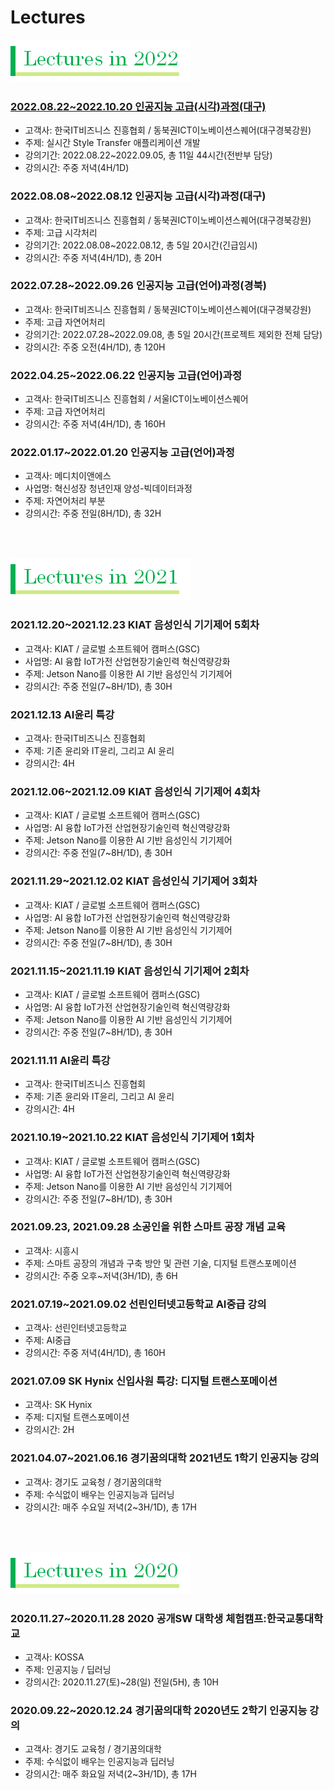 # **Lectures**

![Lectures in 2022](./images/Lectures_in_2022.png)

### [2022.08.22~2022.10.20 인공지능 고급(시각)과정(대구)](./2022/20220822_CV.md)
  - 고객사: 한국IT비즈니스 진흥협회 / 동북권ICT이노베이션스퀘어(대구경북강원)
  - 주제: 실시간 Style Transfer 애플리케이션 개발
  - 강의기간: 2022.08.22~2022.09.05, 총 11일 44시간(전반부 담당)
  - 강의시간: 주중 저녁(4H/1D)

### 2022.08.08~2022.08.12 인공지능 고급(시각)과정(대구)
  - 고객사: 한국IT비즈니스 진흥협회 / 동북권ICT이노베이션스퀘어(대구경북강원)  
  - 주제: 고급 시각처리
  - 강의기간: 2022.08.08~2022.08.12, 총 5일 20시간(긴급임시)
  - 강의시간: 주중 저녁(4H/1D), 총 20H
  
### 2022.07.28~2022.09.26 인공지능 고급(언어)과정(경북)
  - 고객사: 한국IT비즈니스 진흥협회 / 동북권ICT이노베이션스퀘어(대구경북강원)
  - 주제: 고급 자연어처리
  - 강의기간: 2022.07.28~2022.09.08, 총 5일 20시간(프로젝트 제외한 전체 담당)
  - 강의시간: 주중 오전(4H/1D), 총 120H

### 2022.04.25~2022.06.22 인공지능 고급(언어)과정
  - 고객사: 한국IT비즈니스 진흥협회 / 서울ICT이노베이션스퀘어
  - 주제: 고급 자연어처리
  - 강의시간: 주중 저녁(4H/1D), 총 160H

### 2022.01.17~2022.01.20 인공지능 고급(언어)과정
  - 고객사: 메디치이앤에스
  - 사업명: 혁신성장 청년인재 양성-빅데이터과정
  - 주제: 자연어처리 부분
  - 강의시간: 주중 전일(8H/1D), 총 32H

<br /><br />

![Lectures in 2022](./images/Lectures_in_2021.png)

### 2021.12.20~2021.12.23 KIAT 음성인식 기기제어 5회차
  - 고객사: KIAT / 글로벌 소프트웨어 캠퍼스(GSC)
  - 사업명: AI 융합 IoT가전 산업현장기술인력 혁신역량강화
  - 주제: Jetson Nano를 이용한 AI 기반 음성인식 기기제어
  - 강의시간: 주중 전일(7~8H/1D), 총 30H

### 2021.12.13 AI윤리 특강
  - 고객사: 한국IT비즈니스 진흥협회
  - 주제: 기존 윤리와 IT윤리, 그리고 AI 윤리
  - 강의시간: 4H

### 2021.12.06~2021.12.09 KIAT 음성인식 기기제어 4회차
  - 고객사: KIAT / 글로벌 소프트웨어 캠퍼스(GSC)
  - 사업명: AI 융합 IoT가전 산업현장기술인력 혁신역량강화
  - 주제: Jetson Nano를 이용한 AI 기반 음성인식 기기제어
  - 강의시간: 주중 전일(7~8H/1D), 총 30H

### 2021.11.29~2021.12.02 KIAT 음성인식 기기제어 3회차
  - 고객사: KIAT / 글로벌 소프트웨어 캠퍼스(GSC)
  - 사업명: AI 융합 IoT가전 산업현장기술인력 혁신역량강화
  - 주제: Jetson Nano를 이용한 AI 기반 음성인식 기기제어
  - 강의시간: 주중 전일(7~8H/1D), 총 30H

### 2021.11.15~2021.11.19 KIAT 음성인식 기기제어 2회차
  - 고객사: KIAT / 글로벌 소프트웨어 캠퍼스(GSC)
  - 사업명: AI 융합 IoT가전 산업현장기술인력 혁신역량강화
  - 주제: Jetson Nano를 이용한 AI 기반 음성인식 기기제어
  - 강의시간: 주중 전일(7~8H/1D), 총 30H

### 2021.11.11 AI윤리 특강
  - 고객사: 한국IT비즈니스 진흥협회
  - 주제: 기존 윤리와 IT윤리, 그리고 AI 윤리
  - 강의시간: 4H

### 2021.10.19~2021.10.22 KIAT 음성인식 기기제어 1회차
  - 고객사: KIAT / 글로벌 소프트웨어 캠퍼스(GSC)
  - 사업명: AI 융합 IoT가전 산업현장기술인력 혁신역량강화
  - 주제: Jetson Nano를 이용한 AI 기반 음성인식 기기제어
  - 강의시간: 주중 전일(7~8H/1D), 총 30H

### 2021.09.23, 2021.09.28 소공인을 위한 스마트 공장 개념 교육
  - 고객사: 시흥시
  - 주제: 스마트 공장의 개념과 구축 방안 및 관련 기술, 디지털 트랜스포메이션
  - 강의시간: 주중 오후~저녁(3H/1D), 총 6H

### 2021.07.19~2021.09.02 선린인터넷고등학교 AI중급 강의
  - 고객사: 선린인터넷고등학교
  - 주제: AI중급
  - 강의시간: 주중 저녁(4H/1D), 총 160H
   
### 2021.07.09 SK Hynix 신입사원 특강: 디지털 트랜스포메이션
  - 고객사: SK Hynix
  - 주제: 디지털 트랜스포메이션
  - 강의시간: 2H

### 2021.04.07~2021.06.16 경기꿈의대학 2021년도 1학기 인공지능 강의
  - 고객사: 경기도 교육청 / 경기꿈의대학
  - 주제: 수식없이 배우는 인공지능과 딥러닝
  - 강의시간: 매주 수요일 저녁(2~3H/1D), 총 17H
  
<br /><br />

![Lectures in 2022](./images/Lectures_in_2020.png)

### 2020.11.27~2020.11.28 2020 공개SW 대학생 체험캠프:한국교통대학교
  - 고객사: KOSSA
  - 주제: 인공지능 / 딥러닝
  - 강의시간: 2020.11.27(토)~28(일) 전일(5H), 총 10H

### 2020.09.22~2020.12.24 경기꿈의대학 2020년도 2학기 인공지능 강의
  - 고객사: 경기도 교육청 / 경기꿈의대학
  - 주제: 수식없이 배우는 인공지능과 딥러닝
  - 강의시간: 매주 화요일 저녁(2~3H/1D), 총 17H




